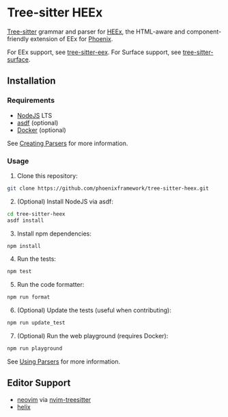# Tree-sitter HEEx

[Tree-sitter](https://tree-sitter.github.io/tree-sitter/) grammar and parser for [HEEx](https://hexdocs.pm/phoenix_live_view/Phoenix.Component.html#sigil_H/2), the HTML-aware and component-friendly extension of EEx for [Phoenix](https://www.phoenixframework.org/).

For EEx support, see [tree-sitter-eex](https://github.com/connorlay/tree-sitter-eex). For Surface support, see [tree-sitter-surface](https://github.com/connorlay/tree-sitter-surface).

## Installation

### Requirements
* [NodeJS](https://nodejs.org/en/) LTS
* [asdf](https://asdf-vm.com/) (optional)
* [Docker](https://www.docker.com/) (optional)

See [Creating Parsers](https://tree-sitter.github.io/tree-sitter/creating-parsers) for more information.

### Usage
1. Clone this repository:
```sh
git clone https://github.com/phoenixframework/tree-sitter-heex.git
```

2. (Optional) Install NodeJS via asdf:
```sh
cd tree-sitter-heex
asdf install
```

3. Install npm dependencies:
```sh
npm install
```

4. Run the tests:
```sh
npm test
```

5. Run the code formatter:
```sh
npm run format
```

6. (Optional) Update the tests (useful when contributing):
```sh
npm run update_test
```

7. (Optional) Run the web playground (requires Docker):
```sh
npm run playground
```

See [Using Parsers](https://tree-sitter.github.io/tree-sitter/using-parsers) for more information.

## Editor Support

* [neovim](https://neovim.io/) via [nvim-treesitter](https://github.com/nvim-treesitter/nvim-treesitter)
* [helix](https://helix-editor.com/)
